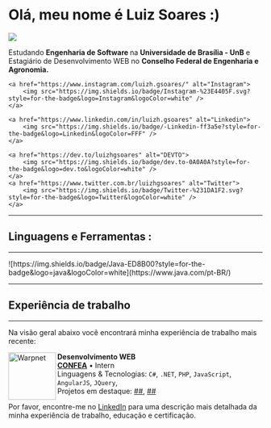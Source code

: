  <h1> Olá, meu nome é <strong> Luiz Soares :) </strong> </h1>

<img src="https://github-readme-stats.vercel.app/api?username=luizh-gsoares&theme=tokyonight&show_icons=true">

<div align="left">
    <p>
        Estudando <strong> Engenharia de Software </strong> na <strong> Universidade de Brasília - UnB</strong>
        e Estagiário de Desenvolvimento WEB no <strong>Conselho Federal de Engenharia e Agronomia.</strong>
    </p>

    <a href="https://www.instagram.com/luizh.gsoares/" alt="Instagram">
        <img src="https://img.shields.io/badge/Instagram-%23E4405F.svg?style=for-the-badge&logo=Instagram&logoColor=white" />
    </a>

    <a href="https://www.linkedin.com/in/luizh.gsoares" alt="Linkedin">
        <img src="https://img.shields.io/badge/-Linkedin-ff3a5e?style=for-the-badge&logo=Linkedin&logoColor=FFF" />
    </a>

    <a href="https://dev.to/luizhgsoares" alt="DEVTO">
        <img src="https://img.shields.io/badge/dev.to-0A0A0A?style=for-the-badge&logo=dev.to&logoColor=white" />
    </a>
    <a href="https://www.twitter.com.br/luizhgsoares" alt="Twitter">
        <img src="https://img.shields.io/badge/Twitter-%231DA1F2.svg?style=for-the-badge&logo=Twitter&logoColor=white" />
    </a>
</div>

<hr>
<h2> Linguagens e Ferramentas : </h2>
<hr>
![https://img.shields.io/badge/Java-ED8B00?style=for-the-badge&logo=java&logoColor=white](https://www.java.com/pt-BR/)

<hr>
<h2> Experiência de trabalho </h2>
<hr>

Na visão geral abaixo você encontrará minha experiência de trabalho mais recente:

[<img align="left" height="94px" width="94px" alt="Warpnet" src="https://media-exp1.licdn.com/dms/image/D4D0BAQH5VL588fHT8Q/company-logo_200_200/0/1667324845588?e=1675900800&v=beta&t=B5Fq-_qrrTJ2T0gUSmQbj98e4WZxmhSLnH9-3ovW4a0"/>](https://www.confea.org.br)

**Desenvolvimento WEB** \
[**CONFEA**](https://www.confea.org.br) • Intern \
Linguagens & Tecnologias: `C#`, `.NET`, `PHP`, `JavaScript`, `AngularJS`, `JQuery`,\
Projetos em destaque: [##](https://www.google.com/), [##](<https://pt.wikipedia.org/wiki/Marte_(planeta)>)
<br/>

Por favor, encontre-me no [LinkedIn](https://www.linkedin.com/in/p/luizh.gsoares) para uma descrição mais detalhada da minha experiência de trabalho, educação e certificação.
